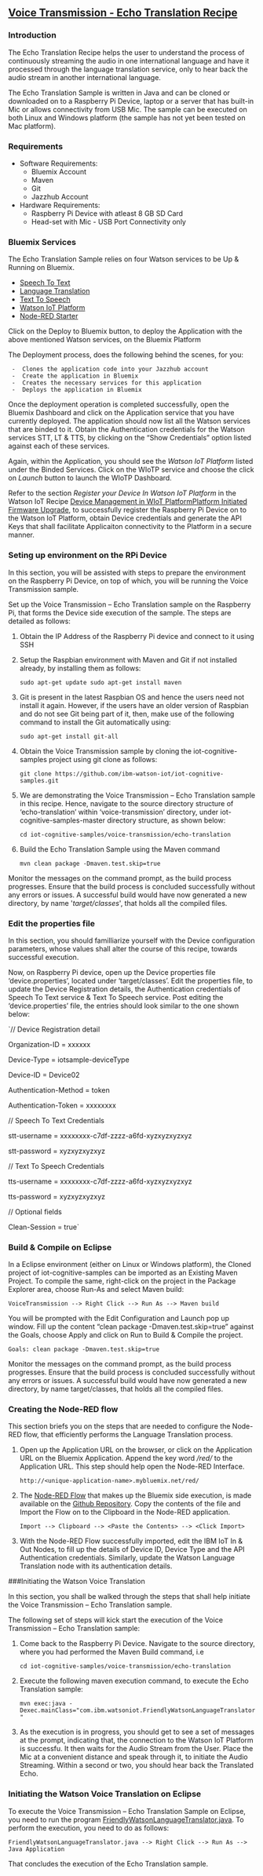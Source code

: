 
## [Voice Transmission - Echo Translation Recipe](https://developer.ibm.com/recipes/tutorials/translated-echo-leverage-watson-iot-platform-to-translate-voice/)

### Introduction
The Echo Translation Recipe helps the user to understand the process of continuously streaming the audio in one international language and have it processed through the language translation service, only to hear back the audio stream in another international language.

The Echo Translation Sample is written in Java and can be cloned or downloaded on to a Raspberry Pi Device, laptop or a server that has built-in Mic or allows connectivity from USB Mic. The sample can be executed on both Linux and Windows platform (the sample has not yet been tested on Mac platform).

### Requirements
* Software Requirements:
     * Bluemix Account
     * Maven
     * Git
     * Jazzhub Account
* Hardware Requirements:
     * Raspberry Pi Device with atleast 8 GB SD Card
     * Head-set with Mic - USB Port Connectivity only

### Bluemix Services
The Echo Translation Sample relies on four Watson services to be Up & Running on Bluemix. 
* [Speech To Text](https://console.ng.bluemix.net/catalog/services/speech-to-text/?cm_mmc=developerWorks-_-dWdevcenter-_-recipes-_-lp)
* [Language Translation](https://console.ng.bluemix.net/catalog/services/language-translation/?cm_mmc=developerWorks-_-dWdevcenter-_-recipes-_-lp)
* [Text To Speech](https://console.ng.bluemix.net/catalog/services/text-to-speech/?cm_mmc=developerWorks-_-dWdevcenter-_-recipes-_-lp)
* [Watson IoT Platform](https://console.ng.bluemix.net/catalog/services/internet-of-things-platform/?cm_mmc=developerWorks-_-dWdevcenter-_-recipes-_-lp)
* [Node-RED Starter](https://console.ng.bluemix.net/catalog/starters/node-red-starter/)

Click on the Deploy to Bluemix button, to deploy the Application with the above mentioned Watson services, on the Bluemix Platform

The Deployment process, does the following behind the scenes, for you:

     -  Clones the application code into your Jazzhub account
     -  Create the application in Bluemix
     -  Creates the necessary services for this application
     -  Deploys the application in Bluemix

Once the deployment operation is completed successfully, open the Bluemix Dashboard and click on the Application service that you have currently deployed. The application should now list all the Watson services that are binded to it. Obtain the Authentication credentials for the Watson services STT, LT & TTS, by clicking on the “Show Credentials” option listed against each of these services.

Again, within the Application, you should see the _Watson IoT Platform_ listed under the Binded Services. Click on the WIoTP service and choose the click on _Launch_ button to launch the WIoTP Dashboard.

Refer to the section _Register your Device In Watson IoT Platform_ in the Watson IoT Recipe [Device Management in WIoT PlatformPlatform Initiated Firmware Upgrade](https://developer.ibm.com/recipes/tutorials/device-management-in-wiot-platform-platform-initiated-firmware-upgrade/#r_step4), to successfully register the Raspberry Pi Device on to the Watson IoT Platform, obtain Device credentials and generate the API Keys that shall facilitate Applicaiton connectivity to the Platform in a secure manner.


### Seting up environment on the RPi Device

In this section, you will be assisted with steps to prepare the environment on the Raspberry Pi Device, on top of which, you will be running the Voice Transmission sample. 

Set up the Voice Transmission – Echo Translation sample on the Raspberry Pi, that forms the Device side execution of the sample. The steps are detailed as follows:

1. Obtain the IP Address of the Raspberry Pi device and connect to it using SSH

1. Setup the Raspbian environment with Maven and Git if not installed already, by installing them as follows:

   `sudo apt-get update
    sudo apt-get install maven`

3. Git is present in the latest Raspbian OS and hence the users need not install it again. However, if the users have an older version of Raspbian and do not see Git being part of it, then, make use of the following command to install the Git automatically using:

    `sudo apt-get install git-all`

4. Obtain the Voice Transmission sample by cloning the iot-cognitive-samples project using git clone as follows:

    `git clone https://github.com/ibm-watson-iot/iot-cognitive-samples.git`

5. We are demonstrating the Voice Transmission – Echo Translation sample in this recipe. Hence, navigate to the source directory structure of ‘echo-translation’ within ‘voice-transmission’ directory, under iot-cognitive-samples-master directory structure, as shown below:

    `cd iot-cognitive-samples/voice-transmission/echo-translation`

6. Build the Echo Translation Sample using the Maven command

    `mvn clean package -Dmaven.test.skip=true`
 
Monitor the messages on the command prompt, as the build process progresses. Ensure that the build process is concluded successfully without any errors or issues. A successful build would have now generated a new directory, by name '_target/classes_', that holds all the compiled files.


### Edit the properties file 

In this section, you should familliarize yourself with the Device configuration parameters, whose values shall alter the course of this recipe, towards successful execution.

Now, on Raspberry Pi device, open up the Device properties file ‘device.properties’, located under ‘target/classes’. Edit the properties file, to update the Device Registration details, the Authentication credentials of Speech To Text service & Text To Speech service. Post editing the ‘device.properties’ file, the entries should look similar to the one shown below:

`// Device Registration detail


Organization-ID = xxxxxx

Device-Type = iotsample-deviceType

Device-ID = Device02

Authentication-Method = token

Authentication-Token = xxxxxxxx


// Speech To Text Credentials

stt-username = xxxxxxxx-c7df-zzzz-a6fd-xyzxyzxyzxyz

stt-password = xyzxyzxyzxyz


// Text To Speech Credentials

tts-username = xxxxxxxx-c7df-zzzz-a6fd-xyzxyzxyzxyz

tts-password = xyzxyzxyzxyz


// Optional fields

Clean-Session = true`


### Build & Compile on Eclipse

In a Eclipse environment (either on Linux or Windows platform), the Cloned project of iot-cognitive-samples can be imported as an Existing Maven Project. To compile the same, right-click on the project in the Package Explorer area, choose Run-As and select Maven build:

`VoiceTransmission --> Right Click --> Run As --> Maven build`

You will be prompted with the Edit Configuration and Launch pop up window. Fill up the content “clean package -Dmaven.test.skip=true” against the Goals, choose Apply and click on Run to Build & Compile the project.

`Goals: clean package -Dmaven.test.skip=true`
 
Monitor the messages on the command prompt, as the build process progresses. Ensure that the build process is concluded successfully without any errors or issues. A successful build would have now generated a new directory, by name target/classes, that holds all the compiled files.


### Creating the Node-RED flow
 

This section briefs you on the steps that are needed to configure the Node-RED flow, that efficiently performs the Language Translation process.


1. Open up the Application URL on the browser, or click on the Application URL on the Bluemix Application. Append the key word _/red/_ to the Application URL. This step should help open the Node-RED Interface. 

    `http://<unique-application-name>.mybluemix.net/red/`

2. The [Node-RED Flow](https://github.com/ibm-watson-iot/iot-cognitive-samples/blob/master/voice-transmission/echo-translation/Node-RED_Flow.txt) that makes up the Bluemix side execution, is made available on the [Github Repository](https://github.com/ibm-watson-iot/iot-cognitive-samples/blob/master/voice-transmission/echo-translation/Node-RED_Flow.txt). Copy the contents of the file and Import the Flow on to the Clipboard in the Node-RED application.

    `Import --> Clipboard --> <Paste the Contents> --> <Click Import>`

3. With the Node-RED Flow successfully imported, edit the IBM IoT In & Out Nodes, to fill up the details of Device ID, Device Type and the API Authentication credentials. Similarly, update the Watson Language Translation node with its authentication details.


###Initiating the Watson Voice Translation
 

In this section, you shall be walked through the steps that shall help initiate the Voice Transmission – Echo Translation sample.

The following set of steps will kick start the execution of the Voice Transmission – Echo Translation sample:

1. Come back to the Raspberry Pi Device. Navigate to the source directory, where you had performed the Maven Build command, i.e 

    `cd iot-cognitive-samples/voice-transmission/echo-translation`

2. Execute the following maven execution command, to execute the Echo Translation sample:

    `mvn exec:java -Dexec.mainClass="com.ibm.watsoniot.FriendlyWatsonLanguageTranslator"`

3. As the execution is in progress, you should get to see a set of messages at the prompt, indicating that, the connection to the Watson IoT Platform is successfu. It then waits for the Audio Stream from the User. Place the Mic at a convenient distance and speak through it, to initiate the Audio Streaming. Within a second or two, you should hear back the Translated Echo.

### Initiating the Watson Voice Translation on Eclipse

To execute the Voice Transmission – Echo Translation Sample on Eclipse, you need to run the program [FriendlyWatsonLanguageTranslator.java](https://github.com/ibm-watson-iot/iot-cognitive-samples/blob/master/voice-transmission/echo-translation/src/main/java/com/ibm/watsoniot/FriendlyWatsonLanguageTranslator.java). To perform the execution, you need to do as follows:

`FriendlyWatsonLanguageTranslator.java --> Right Click --> Run As --> Java Application`
 

That concludes the execution of the Echo Translation sample.
